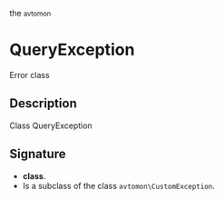 the <small>avtomon</small>

QueryException
==============

Error class

Description
-----------

Class QueryException

Signature
---------

- **class**.
- Is a subclass of the class `avtomon\CustomException`.
